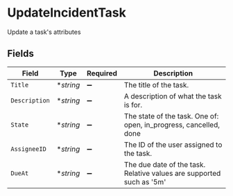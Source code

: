 # UpdateIncidentTask

Update a task's attributes


## Fields

| Field                                                                | Type                                                                 | Required                                                             | Description                                                          |
| -------------------------------------------------------------------- | -------------------------------------------------------------------- | -------------------------------------------------------------------- | -------------------------------------------------------------------- |
| `Title`                                                              | **string*                                                            | :heavy_minus_sign:                                                   | The title of the task.                                               |
| `Description`                                                        | **string*                                                            | :heavy_minus_sign:                                                   | A description of what the task is for.                               |
| `State`                                                              | **string*                                                            | :heavy_minus_sign:                                                   | The state of the task. One of: open, in_progress, cancelled, done    |
| `AssigneeID`                                                         | **string*                                                            | :heavy_minus_sign:                                                   | The ID of the user assigned to the task.                             |
| `DueAt`                                                              | **string*                                                            | :heavy_minus_sign:                                                   | The due date of the task. Relative values are supported such as '5m' |